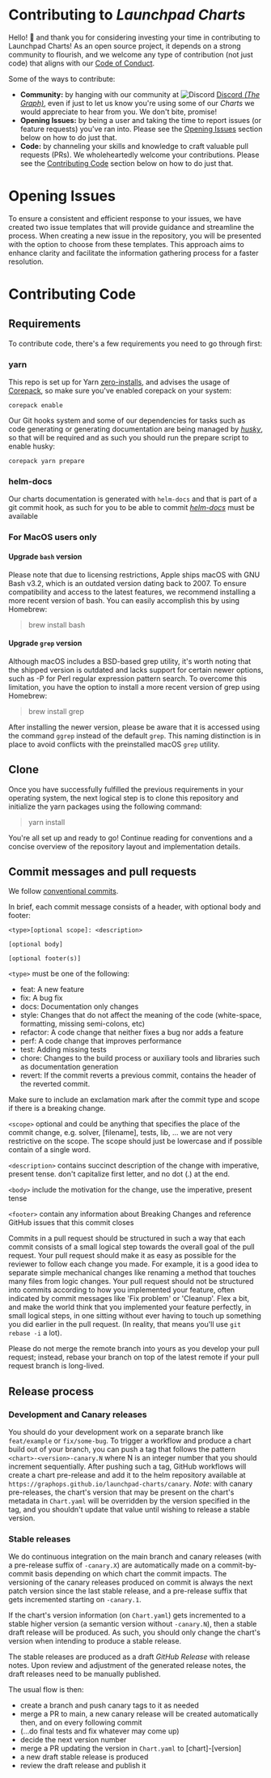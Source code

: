 # Contributing to *Launchpad Charts*

Hello! :wave: and thank you for considering investing your time in contributing to Launchpad Charts! As an open source project, it depends on a strong community to flourish, and we welcome any type of contribution (not just code) that aligns with our [Code of Conduct](/CODE_OF_CONDUCT.md).

Some of the ways to contribute:
- **Community:** by hanging with our community at ![Discord](https://avatars.githubusercontent.com/u/1965106?s=12&v=4) [Discord *(The Graph)*](https://discord.com/channels/438038660412342282/1029379955307585568), even if just to let us know you're using some of our *Charts* we would appreciate to hear from you. We don't bite, promise!
- **Opening Issues:** by being a user and taking the time to report issues (or feature requests) you've ran into. Please see the [Opening Issues](/CONTRIBUTING.md#opening-issues) section below on how to do just that.
- **Code:** by channeling your skills and knowledge to craft valuable pull requests (PRs). We wholeheartedly welcome your contributions. Please see the [Contributing Code](/CONTRIBUTING.md#contributing-code) section below on how to do just that.

# Opening Issues

To ensure a consistent and efficient response to your issues, we have created two issue templates that will provide guidance and streamline the process. When creating a new issue in the repository, you will be presented with the option to choose from these templates. This approach aims to enhance clarity and facilitate the information gathering process for a faster resolution.

# Contributing Code

## Requirements

To contribute code, there's a few requirements you need to go through first:

### yarn

This repo is set up for Yarn [zero-installs](https://v3.yarnpkg.com/features/zero-installs), and advises the usage of [Corepack](https://github.com/nodejs/corepack), so make sure you've enabled corepack on your system:
```shell
corepack enable
```

Our Git hooks system and some of our dependencies for tasks such as code generating or generating documentation are being managed by [*husky*](https://github.com/typicode/husky), so that will be required and as such you should run the prepare script to enable husky: 
```shell
corepack yarn prepare
```

### helm-docs

Our charts documentation is generated with `helm-docs` and that is part of a git commit hook, as such for you to be able to commit [*helm-docs*](https://github.com/norwoodj/helm-docs#Installation) must be available

### For MacOS users only

#### Upgrade `bash` version

Please note that due to licensing restrictions, Apple ships macOS with GNU Bash v3.2, which is an outdated version dating back to 2007. To ensure compatibility and access to the latest features, we recommend installing a more recent version of bash. You can easily accomplish this by using Homebrew:

> brew install bash

#### Upgrade `grep` version

Although macOS includes a BSD-based grep utility, it's worth noting that the shipped version is outdated and lacks support for certain newer options, such as -P for Perl regular expression pattern search. To overcome this limitation, you have the option to install a more recent version of grep using Homebrew:

> brew install grep

After installing the newer version, please be aware that it is accessed using the command `ggrep` instead of the default `grep`. This naming distinction is in place to avoid conflicts with the preinstalled macOS `grep` utility.

## Clone

Once you have successfully fulfilled the previous requirements in your operating system, the next logical step is to clone this repository and initialize the yarn packages using the following command:

> yarn install

You're all set up and ready to go! Continue reading for conventions and a concise overview of the repository layout and implementation details.

## Commit messages and pull requests

We follow [conventional commits](https://www.conventionalcommits.org/en/v1.0.0/).

In brief, each commit message consists of a header, with optional body and footer:

```
<type>[optional scope]: <description>

[optional body]

[optional footer(s)]
```

`<type>` must be one of the following:
- feat: A new feature
- fix: A bug fix
- docs: Documentation only changes
- style: Changes that do not affect the meaning of the code (white-space, formatting, missing semi-colons, etc)
- refactor: A code change that neither fixes a bug nor adds a feature
- perf: A code change that improves performance
- test: Adding missing tests
- chore: Changes to the build process or auxiliary tools and libraries such as documentation generation
- revert: If the commit reverts a previous commit, contains the header of the reverted commit.

Make sure to include an exclamation mark after the commit type and scope if there is a breaking change.

`<scope>` optional and could be anything that specifies the place of the commit change, e.g. solver, [filename], tests, lib, ... we are not very restrictive on the scope. The scope should just be lowercase and if possible contain of a single word.

`<description>` contains succinct description of the change with imperative, present tense. don't capitalize first letter, and no dot (.) at the end.

`<body>` include the motivation for the change, use the imperative, present tense

`<footer>` contain any information about Breaking Changes and reference GitHub issues that this commit closes

Commits in a pull request should be structured in such a way that each commit consists of a small logical step towards the overall goal of the pull request. Your pull request should make it as easy as possible for the reviewer to follow each change you made. For example, it is a good idea to separate simple mechanical changes like renaming a method that touches many files from logic changes. Your pull request should not be structured into commits according to how you implemented your feature, often indicated by commit messages like 'Fix problem' or 'Cleanup'. Flex a bit, and make the world think that you implemented your feature perfectly, in small logical steps, in one sitting without ever having to touch up something you did earlier in the pull request. (In reality, that means you'll use `git rebase -i` a lot).

Please do not merge the remote branch into yours as you develop your pull request; instead, rebase your branch on top of the latest remote if your pull request branch is long-lived.

## Release process

### Development and Canary releases

You should do your development work on a separate branch like `feat/example` or `fix/some-bug`. To trigger a workflow and produce a chart build out of your branch, you can push a tag that follows the pattern `<chart>-<version>-canary.N` where N is an 
integer number that you should increment sequentially. After pushing such a tag, GitHub workflows will create a chart pre-release and add it to the helm repository available at `https://graphops.github.io/launchpad-charts/canary`.
*Note*: with canary pre-releases, the chart's version that may be present on the chart's metadata in `Chart.yaml` will be overridden by the version specified in the tag, and you shouldn't update that value until wishing to release a stable version.

### Stable releases

We do continuous integration on the main branch and canary releases (with a pre-release suffix of `-canary.X`) are automatically made on a commit-by-commit basis depending on which chart the commit impacts. The versioning of the canary releases produced on commit is always the next patch version since the last stable release, and a pre-release suffix that gets incremented starting on `-canary.1`.

If the chart's version information (on `Chart.yaml`) gets incremented to a stable higher version (a semantic version without `-canary.N`), then a stable draft release will be produced. As such, you should only change the chart's version when intending to produce a stable release.

The stable releases are produced as a draft *GitHub Release* with release notes. Upon review and adjustment of the generated release notes, the draft releases need to be manually published.

The usual flow is then:
- create a branch and push canary tags to it as needed
- merge a PR to main, a new canary release will be created automatically then, and on every following commit
- (...do final tests and fix whatever may come up)
- decide the next version number
- merge a PR updating the version in `Chart.yaml` to [chart]-[version]
- a new draft stable release is produced
- review the draft release and publish it
